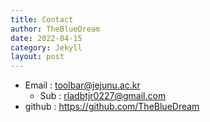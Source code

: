 ```yaml
---
title: Contact
author: TheBlueDream
date: 2022-04-15
category: Jekyll
layout: post
---
```


- Email : toolbar@jejunu.ac.kr
  - Sub : rladbtjr0227@gmail.com
- github : https://github.com/TheBlueDream
